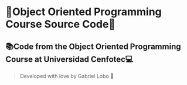 # 💠Object Oriented Programming Course Source Code💠
## 📚Code from the Object Oriented Programming Course at Universidad Cenfotec💻

> Developed with love by Gabriel Lobo 💙
